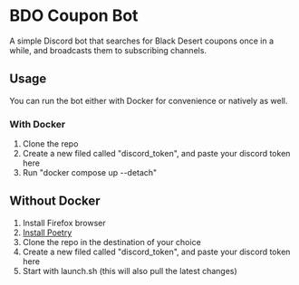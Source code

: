 # BDO Coupon Bot

A simple Discord bot that searches for Black Desert coupons once in a while, and broadcasts them to subscribing channels.

## Usage

You can run the bot either with Docker for convenience or natively as well.

### With Docker

1. Clone the repo
2. Create a new filed called "discord_token", and paste your discord token here
3. Run "docker compose up --detach"

## Without Docker

1. Install Firefox browser
2. [Install Poetry](https://python-poetry.org/docs/#installing-with-the-official-installer)
3. Clone the repo in the destination of your choice
4. Create a new filed called "discord_token", and paste your discord token here
5. Start with launch.sh (this will also pull the latest changes)
